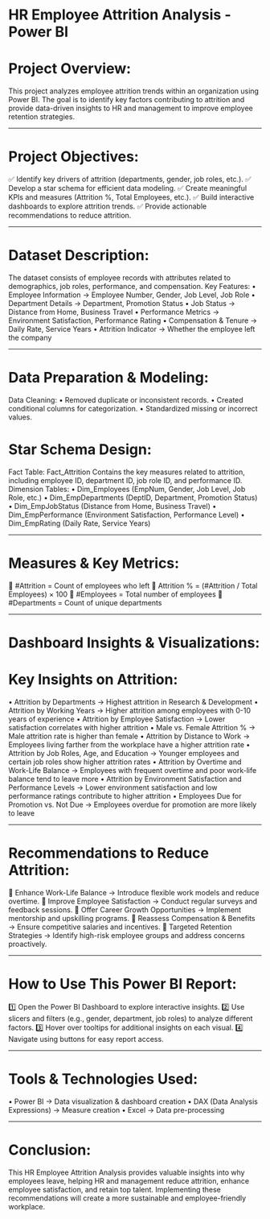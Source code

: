 # HR Employee Attrition Analysis - Power BI
# Project Overview:
This project analyzes employee attrition trends within an organization using Power BI. The goal is to identify key factors contributing to attrition and provide data-driven insights to HR and management to improve employee retention strategies.
________________________________________
# Project Objectives:
✅ Identify key drivers of attrition (departments, gender, job roles, etc.).
✅ Develop a star schema for efficient data modeling.
✅ Create meaningful KPIs and measures (Attrition %, Total Employees, etc.).
✅ Build interactive dashboards to explore attrition trends.
✅ Provide actionable recommendations to reduce attrition.
________________________________________
# Dataset Description:
The dataset consists of employee records with attributes related to demographics, job roles, performance, and compensation.
Key Features:
•	Employee Information → Employee Number, Gender, Job Level, Job Role
•	Department Details → Department, Promotion Status
•	Job Status → Distance from Home, Business Travel
•	Performance Metrics → Environment Satisfaction, Performance Rating
•	Compensation & Tenure → Daily Rate, Service Years
•	Attrition Indicator → Whether the employee left the company
________________________________________
# Data Preparation & Modeling:
Data Cleaning:
•	Removed duplicate or inconsistent records.
•	Created conditional columns for categorization.
•	Standardized missing or incorrect values.
# Star Schema Design:
Fact Table: Fact_Attrition
Contains the key measures related to attrition, including employee ID, department ID, job role ID, and performance ID.
Dimension Tables:
•	Dim_Employees (EmpNum, Gender, Job Level, Job Role, etc.)
•	Dim_EmpDepartments (DeptID, Department, Promotion Status)
•	Dim_EmpJobStatus (Distance from Home, Business Travel)
•	Dim_EmpPerformance (Environment Satisfaction, Performance Level)
•	Dim_EmpRating (Daily Rate, Service Years)
________________________________________
# Measures & Key Metrics:
📌 #Attrition = Count of employees who left
📌 Attrition % = (#Attrition / Total Employees) × 100
📌 #Employees = Total number of employees
📌 #Departments = Count of unique departments
________________________________________
# Dashboard Insights & Visualizations:
# Key Insights on Attrition:
•	Attrition by Departments → Highest attrition in Research & Development
•	Attrition by Working Years → Higher attrition among employees with 0-10 years of experience
•	Attrition by Employee Satisfaction → Lower satisfaction correlates with higher attrition
•	Male vs. Female Attrition % → Male attrition rate is higher than female
•	Attrition by Distance to Work → Employees living farther from the workplace have a higher attrition rate
•	Attrition by Job Roles, Age, and Education → Younger employees and certain job roles show higher attrition rates
•	Attrition by Overtime and Work-Life Balance → Employees with frequent overtime and poor work-life balance tend to leave more
•	Attrition by Environment Satisfaction and Performance Levels → Lower environment satisfaction and low performance ratings contribute to higher attrition
•	Employees Due for Promotion vs. Not Due → Employees overdue for promotion are more likely to leave
________________________________________
# Recommendations to Reduce Attrition:
🔹 Enhance Work-Life Balance → Introduce flexible work models and reduce overtime.
🔹 Improve Employee Satisfaction → Conduct regular surveys and feedback sessions.
🔹 Offer Career Growth Opportunities → Implement mentorship and upskilling programs.
🔹 Reassess Compensation & Benefits → Ensure competitive salaries and incentives.
🔹 Targeted Retention Strategies → Identify high-risk employee groups and address concerns proactively.
________________________________________
# How to Use This Power BI Report:
1️⃣ Open the Power BI Dashboard to explore interactive insights.
2️⃣ Use slicers and filters (e.g., gender, department, job roles) to analyze different factors.
3️⃣ Hover over tooltips for additional insights on each visual.
4️⃣ Navigate using buttons for easy report access.
________________________________________
# Tools & Technologies Used:
•	Power BI → Data visualization & dashboard creation
•	DAX (Data Analysis Expressions) → Measure creation
•	Excel → Data pre-processing
________________________________________
# Conclusion:
This HR Employee Attrition Analysis provides valuable insights into why employees leave, helping HR and management reduce attrition, enhance employee satisfaction, and retain top talent. Implementing these recommendations will create a more sustainable and employee-friendly workplace.

